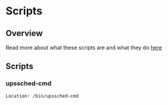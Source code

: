 # Scripts

## Overview

Read more about what these scripts are and what they do [here](https://gist.github.com/Jiab77/0778ef11a441f49df62e2b65f3daef76#improve-ups-commands-scheduling-script)


## Scripts

### upssched-cmd

```
Location: /bin/upssched-cmd
```



